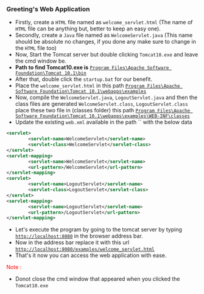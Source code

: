 ### Greeting's Web Application

- Firstly, create a `HTML` file named as `welcome_servlet.html` (The name of `HTML` file can be anything but, better to keep an easy one).
- Secondly, create a `Java` file named as `WelcomeServlet.java` (This name should be absolute no changes, if you done any make sure to change in the `HTML` file too)
- Now, Start the Tomcat server but double clicking `Tomcat10.exe` and leave the cmd window be.
- **Path to find Tomcat10.exe is** [`Program Files\Apache Software Foundation\Tomcat 10.1\bin`]()
- After that, double click the `startup.bat` for our benefit.
- Place the `welcome_servlet.html` in this path [`Program Files\Apache Software Foundation\Tomcat 10.1\webapps\examples`]()
- Now, compile the `WelcomeServlet.java`, `LogoutServlet.java` and then the class files are generated `WelcomeServlet.class`, `LogoutServlet.class` place these two file in (classes folder) this path [`Program Files\Apache Software Foundation\Tomcat 10.1\webapps\examples\WEB-INF\classes`]()
- Update the existing `web.xml` available in the path `` with the below data

```xml
<servlet>
        <servlet-name>WelcomeServlet</servlet-name>
        <servlet-class>WelcomeServlet</servlet-class>
</servlet>
<servlet-mapping>
        <servlet-name>WelcomeServlet</servlet-name>
        <url-pattern>/WelcomeServlet</url-pattern>
</servlet-mapping>
<servlet>
        <servlet-name>LogoutServlet</servlet-name>
        <servlet-class>LogoutServlet</servlet-class>
</servlet>
<servlet-mapping>
        <servlet-name>LogoutServlet</servlet-name>
        <url-pattern>/LogoutServlet</url-pattern>
</servlet-mapping>
```

- Let's execute the program by going to the tomcat server by typing [`http://localhost:8080`]() in the browser address bar.
- Now in the address bar replace it with this url [`http://localhost:8080/examples/welcome_servlet.html`]()
- That's it now you can access the web application with ease.

<font color="red">Note : </font>

- Donot close the cmd window that appeared when you clicked the `Tomcat10.exe`
